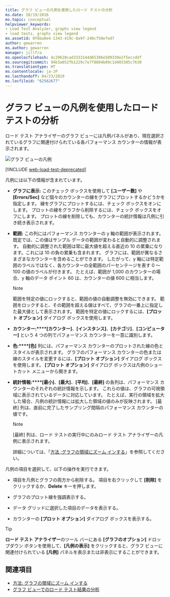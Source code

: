 ```yaml
---
title: グラフ ビューの凡例を使用したロード テストの分析
ms.date: 10/19/2016
ms.topic: conceptual
helpviewer_keywords:
- Load Test Analyzer, graphs view legend
- load tests, graphs view legend
ms.assetid: 0f6ba8e4-1343-419c-8a9f-240cf50efed7
author: gewarren
ms.author: gewarren
manager: jillfra
ms.openlocfilehash: 4c29620cad3333144d65386e509339e2f5eccddf
ms.sourcegitcommit: 94b3a052fb1229c7e7f8804b09c1d403385c7630
ms.translationtype: HT
ms.contentlocale: ja-JP
ms.lasthandoff: 04/23/2019
ms.locfileid: "62562677"
---
```

# <a name="use-the-graphs-view-legend-to-analyze-load-tests"></a>グラフ ビューの凡例を使用したロード テストの分析

ロード テスト アナライザーのグラフ ビューには凡例パネルがあり、現在選択されているグラフに関連付けられている各パフォーマンス カウンターの情報が表示されます。

![グラフ ビューの凡例](../test/media/load_viewlegend.png)

[!INCLUDE [web-load-test-deprecated](includes/web-load-test-deprecated.md)]

凡例には以下の情報が含まれています。

- **グラフに表示:** このチェック ボックスを使用して **[ユーザー数]** や **[Errors/Sec]** など個々のカウンターの線をグラフにプロットするかどうかを指定します。 線をグラフにプロットするには、チェック ボックスをオンにします。 プロットの線をグラフから削除するには、チェック ボックスをオフにします。 プロットの線を削除しても、カウンターの統計情報は凡例に引き続き表示されます。

- **範囲:** この列にはパフォーマンス カウンターの y 軸の範囲が表示されます。 既定では、この値はサンプル データの範囲が変わると自動的に調整されます。 自動的に調整された範囲は常に最大値を超える直近の 10 の累乗になります。これには 10 の負の累乗も含まれます。 グラフには、範囲が異なるさまざまなカウンターを含めることができます。 したがって、y 軸には特定範囲のラベルではなく、各カウンターの全範囲のパーセンテージを表す 0 ～ 100 の値のラベルが付きます。 たとえば、範囲が 1,000 のカウンターの場合、y 軸のデータ ポイント 60 は、カウンターの値 600 に相当します。

    > [!NOTE]
    > 範囲を特定の値にロックすると、範囲の値の自動調整を無効にできます。 範囲をロックすると、その範囲を超える値はすべて、グラフの一番上に指定した最大値として表示されます。 範囲を特定の値にロックするには、**[プロット オプション]** ダイアログ ボックスを使用します。

- **カウンター:****[カウンター]**、**[インスタンス]**、**[カテゴリ]**、**[コンピューター]** という 4 つの列でパフォーマンス カウンターを一意に識別します。

- **色:****[色]** 列には、パフォーマンス カウンターのプロットされた線の色とスタイルが表示されます。 グラフのパフォーマンス カウンターの色または線のスタイルを変更するには、**[プロット オプション]** ダイアログ ボックスを使用します。 **[プロット オプション]** ダイアログ ボックスは凡例のショートカット メニューから開きます。

- **統計情報:****[最小]**、**[最大]**、**[平均]**、**[最終]** の各列は、パフォーマンス カウンターのそれぞれの統計情報を示します。 これらの値は、グラフの可視領域に表示されているデータに対応しています。 たとえば、実行の領域を拡大した場合、凡例の統計情報には拡大した領域の値のみが反映されます。 [最終] 列は、直前に完了したサンプリング間隔のパフォーマンス カウンターの値です。

    > [!NOTE]
    > [最終] 列は、ロード テストの実行中にのみロード テスト アナライザーの凡例に表示されます。

     詳細については、「[方法 :グラフの領域にズーム インする](../test/how-to-zoom-in-on-a-region-of-the-graph-in-load-test-results.md)」を参照してください。

凡例の項目を選択して、以下の操作を実行できます。

- 項目を凡例とグラフの両方から削除する。 項目を右クリックして **[削除]** をクリックするか、**Delete** キーを押します。

- グラフのプロット線を強調表示する。

- データ グリッドに選択した項目のデータを表示する。

- カウンターの **[プロット オプション]** ダイアログ ボックスを表示する。

> [!TIP]
> **ロード テスト アナライザー**のツール バーにある **[グラフのオプション]** ドロップダウン ボタンを使用して、**[凡例の表示]** をクリックすると、グラフ ビューに関連付けられている **[凡例]** パネルを表示または非表示にすることができます。

## <a name="see-also"></a>関連項目

- [方法: グラフの領域にズーム インする](../test/how-to-zoom-in-on-a-region-of-the-graph-in-load-test-results.md)
- [グラフ ビューでのロード テスト結果の分析](../test/analyze-load-test-results-in-the-graphs-view.md)
